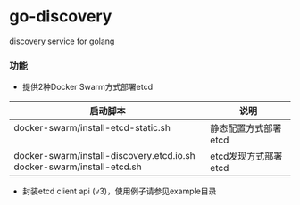 # go-discovery
discovery service for golang


### 功能

  - 提供2种Docker Swarm方式部署etcd

启动脚本                                                                   | 说明
--------------------------------------------------------------------------|-----
docker-swarm/install-etcd-static.sh                                       | 静态配置方式部署etcd
docker-swarm/install-discovery.etcd.io.sh<br>docker-swarm/install-etcd.sh | etcd发现方式部署etcd


  - 封装etcd client api (v3)，使用例子请参见example目录
